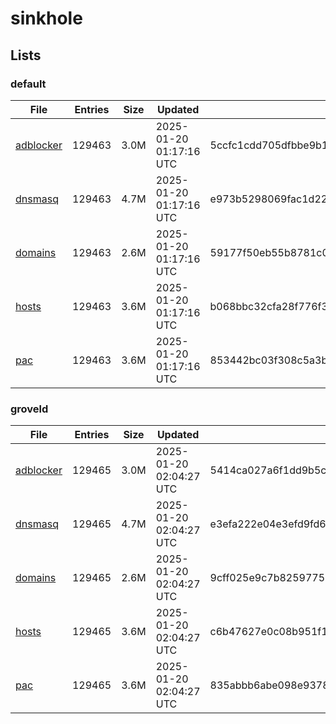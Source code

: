 # sinkhole

## Lists

### default

|File|Entries|Size|Updated|Hash|
|-|-|-|-|-|
|[adblocker](https://raw.githubusercontent.com/groveld/sinkhole/lists/default/adblocker.txt)|129463|3.0M|2025-01-20 01:17:16 UTC|5ccfc1cdd705dfbbe9b1306b138f5e901cecf845544416406a805ca934febea0|
|[dnsmasq](https://raw.githubusercontent.com/groveld/sinkhole/lists/default/dnsmasq.txt)|129463|4.7M|2025-01-20 01:17:16 UTC|e973b5298069fac1d22840a15b989aa98ffa58102b03d0cbafd8b23c837395fd|
|[domains](https://raw.githubusercontent.com/groveld/sinkhole/lists/default/domains.txt)|129463|2.6M|2025-01-20 01:17:16 UTC|59177f50eb55b8781c00a0eca48313214af0356bf8675e5ce95583f8ce02509c|
|[hosts](https://raw.githubusercontent.com/groveld/sinkhole/lists/default/hosts.txt)|129463|3.6M|2025-01-20 01:17:16 UTC|b068bbc32cfa28f776f341a720e66cd6a7b4b3ec75ea45a35f937b48e8d595be|
|[pac](https://raw.githubusercontent.com/groveld/sinkhole/lists/default/pac.txt)|129463|3.6M|2025-01-20 01:17:16 UTC|853442bc03f308c5a3b951330b40e783c0ca7e73a54a8004a5cf5e39c2bff63c|

### groveld

|File|Entries|Size|Updated|Hash|
|-|-|-|-|-|
|[adblocker](https://raw.githubusercontent.com/groveld/sinkhole/lists/groveld/adblocker.txt)|129465|3.0M|2025-01-20 02:04:27 UTC|5414ca027a6f1dd9b5c758d958b0f6823ec48910a0f7b881c29e1f14326b69af|
|[dnsmasq](https://raw.githubusercontent.com/groveld/sinkhole/lists/groveld/dnsmasq.txt)|129465|4.7M|2025-01-20 02:04:27 UTC|e3efa222e04e3efd9fd6e6e5a995e27a51865fc0dd1cf9afc8ef9164d834b33e|
|[domains](https://raw.githubusercontent.com/groveld/sinkhole/lists/groveld/domains.txt)|129465|2.6M|2025-01-20 02:04:27 UTC|9cff025e9c7b825977573c646883b49cdbec48c3a1f26fddf843b6413877d4f7|
|[hosts](https://raw.githubusercontent.com/groveld/sinkhole/lists/groveld/hosts.txt)|129465|3.6M|2025-01-20 02:04:27 UTC|c6b47627e0c08b951f1fd93ca0c398acd3d6f38fe4cc2a7b25c79ffbc7718cb1|
|[pac](https://raw.githubusercontent.com/groveld/sinkhole/lists/groveld/pac.txt)|129465|3.6M|2025-01-20 02:04:27 UTC|835abbb6abe098e93782ad7a5bc3e7d126ab0ab9c069a44b14e5cf602e8ac35e|
